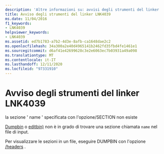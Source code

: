 ```yaml
---
description: 'Altre informazioni su: avvisi degli strumenti del linker LNK4039'
title: Avviso degli strumenti del linker LNK4039
ms.date: 11/04/2016
f1_keywords:
- LNK4039
helpviewer_keywords:
- LNK4039
ms.assetid: ed7b1783-a7b2-4d3e-8afb-ca1648dae2c2
ms.openlocfilehash: 34a300a2e40d4965141b2462fd35fbd4fe1461e1
ms.sourcegitcommit: d6af41e42699628c3e2e6063ec7b03931a49a098
ms.translationtype: MT
ms.contentlocale: it-IT
ms.lasthandoff: 12/11/2020
ms.locfileid: "97331910"
---
```

# <a name="linker-tools-warning-lnk4039"></a>Avviso degli strumenti del linker LNK4039

la sezione ' name ' specificata con l'opzione/SECTION non esiste

[Dumpbin](../../build/reference/dumpbin-reference.md) o [editbin)](../../build/reference/editbin-reference.md) non è in grado di trovare una sezione chiamata `name` nel file di input.

Per visualizzare le sezioni in un file, eseguire DUMPBIN con l'opzione [/headers](../../build/reference/headers.md) .
